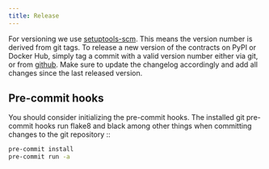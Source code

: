 ```yaml
---
title: Release
---
```


For versioning we use [setuptools-scm](https://pypi.org/project/setuptools-scm/). This means the version number is
derived from git tags. To release a new version of the contracts on PyPI or Docker Hub, simply tag a commit with a valid version
number either via git, or from [github](https://github.com/trustlines-protocol/contracts/releases/new).
Make sure to update the changelog accordingly and add all changes since the last released version.

## Pre-commit hooks

You should consider initializing the pre-commit hooks. The
installed git pre-commit hooks run flake8 and black among other things
when committing changes to the git repository ::

```bash
pre-commit install
pre-commit run -a
```
